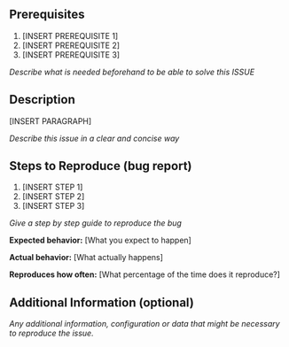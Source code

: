 ## Prerequisites

1. [INSERT PREREQUISITE 1]
2. [INSERT PREREQUISITE 2]
3. [INSERT PREREQUISITE 3]

*Describe what is needed beforehand to be able to solve this ISSUE*

## Description

[INSERT PARAGRAPH]

*Describe this issue in a clear and concise way*

## Steps to Reproduce (bug report)

1. [INSERT STEP 1]
2. [INSERT STEP 2]
3. [INSERT STEP 3]

*Give a step by step guide to reproduce the bug*

**Expected behavior:** [What you expect to happen]

**Actual behavior:** [What actually happens]

**Reproduces how often:** [What percentage of the time does it reproduce?]


## Additional Information (optional)

*Any additional information, configuration or data that might be necessary to reproduce the issue.*
